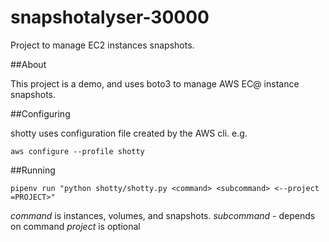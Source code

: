 # snapshotalyser-30000

Project to manage EC2 instances snapshots.

##About

This project is a demo, and uses boto3 to manage AWS EC@ instance snapshots.

##Configuring

shotty uses configuration file created by the AWS cli. e.g.

`aws configure --profile shotty`

##Running

`pipenv run "python shotty/shotty.py <command> <subcommand>
<--project =PROJECT>"`

*command* is instances, volumes, and snapshots.
*subcommand* - depends on command
*project* is optional
